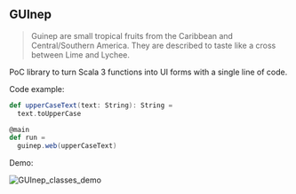 ## GUInep

> Guinep are small tropical fruits from the Caribbean and Central/Southern America. They are described to taste like a cross between Lime and Lychee. 

PoC library to turn Scala 3 functions into UI forms with a single line of code.

Code example:
```scala
def upperCaseText(text: String): String =
  text.toUpperCase

@main
def run =
  guinep.web(upperCaseText)
```

Demo:

![GUInep_classes_demo](https://github.com/KacperFKorban/GUInep/assets/39772805/556b6c1b-ea72-4089-8cbd-16f680484177)
